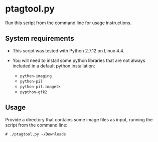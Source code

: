 # ptagtool.py

Run this script from the command line for usage instructions.

## System requirements

* This script was tested with Python 2.7.12 on Linux 4.4.

* You will need to install some python libraries that are not always
included in a default python installation:
  * `python-imaging`
  * `python-pil`
  * `python-pil.imagetk`
  * `pypthon-gtk2`

## Usage

Provide a directory that contains some image files as input, running
the script from the command line:

    # ./ptagtool.py ~/Downloads
